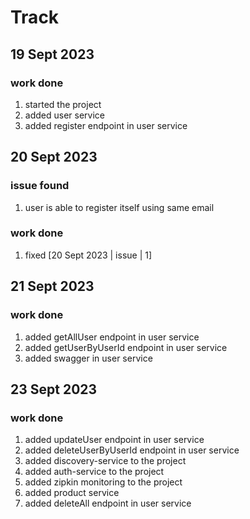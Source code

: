 # Track
## 19 Sept 2023
### work done
1. started the project
2. added user service
3. added register endpoint in user service
## 20 Sept 2023
### issue found
1. user is able to register itself using same email
### work done
1. fixed [20 Sept 2023 | issue | 1]
## 21 Sept 2023
### work done
1. added getAllUser endpoint in user service
2. added getUserByUserId endpoint in user service
3. added swagger in user service
## 23 Sept 2023
### work done
1. added updateUser endpoint in user service
2. added deleteUserByUserId endpoint in user service
3. added discovery-service to the project
4. added auth-service to the project
5. added zipkin monitoring to the project
6. added product service
7. added deleteAll endpoint in user service